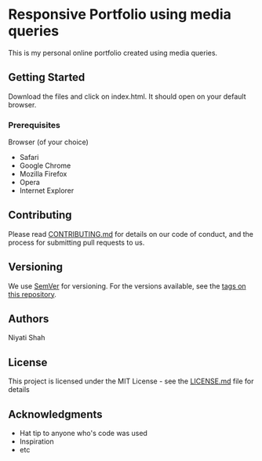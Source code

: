 # Responsive Portfolio using media queries

This is my personal online portfolio created using media queries.

## Getting Started

Download the files and click on index.html. It should open on your default browser.

### Prerequisites

Browser (of your choice)

- Safari
- Google Chrome
- Mozilla Firefox
- Opera
- Internet Explorer

## Contributing

Please read [CONTRIBUTING.md](https://gist.github.com/PurpleBooth/b24679402957c63ec426) for details on our code of conduct, and the process for submitting pull requests to us.

## Versioning

We use [SemVer](http://semver.org/) for versioning. For the versions available, see the [tags on this repository](https://github.com/your/project/tags). 

## Authors

Niyati Shah

## License

This project is licensed under the MIT License - see the [LICENSE.md](LICENSE.md) file for details

## Acknowledgments

* Hat tip to anyone who's code was used
* Inspiration
* etc